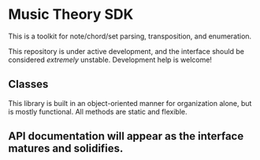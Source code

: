# Music Theory SDK

This is a toolkit for note/chord/set parsing, transposition, and enumeration.

This repository is under active development, and the interface should be considered *extremely* unstable. Development help is welcome!

## Classes

This library is built in an object-oriented manner for organization alone, but is mostly functional. All methods are static and flexible.

## API documentation will appear as the interface matures and solidifies.